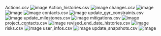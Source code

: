Actions.csv
![image](https://github.com/user-attachments/assets/45a91345-5729-4d9b-9c9c-688b877a83a5)
Action_histories.csv
![image](https://github.com/user-attachments/assets/5a37ba17-95af-4050-9764-3caa147e91b6)
changes.csv
![image](https://github.com/user-attachments/assets/91884452-5d22-4333-828a-b46ef84b25d9)
![image](https://github.com/user-attachments/assets/048c30ea-4560-4421-9488-b372879f8c48)
![image](https://github.com/user-attachments/assets/71723b22-f17f-4430-8b11-9bf0d04b0839)
contacts.csv
![image](https://github.com/user-attachments/assets/7eacb711-9b09-44d8-b5b7-48d162348594)
update_gyr_constraints.csv
![image](https://github.com/user-attachments/assets/3112da67-f468-4faa-8411-6201f7dc95c8)
update_milestones.csv
![image](https://github.com/user-attachments/assets/0bd1bf71-f9df-40b5-973e-cf317319113f)
mitigations.csv
![image](https://github.com/user-attachments/assets/95f05339-242a-4eec-b0cf-af31b578684c)
project_contacts.csv
![image](https://github.com/user-attachments/assets/8b7a0177-1760-4407-82d6-ab6a07355b07)
revised_end_date_histories.csv
![image](https://github.com/user-attachments/assets/1bd3f41a-f251-4754-97a7-68b0c3e72b40)
risks.csv
![image](https://github.com/user-attachments/assets/9fc1e1fc-7619-48c6-856b-935631439b1b)
user_infos.csv
![image](https://github.com/user-attachments/assets/3853af71-6bbf-4e42-a7a8-c2132b06b721)
update_snapshots.csv
![image](https://github.com/user-attachments/assets/85d4d374-dcae-40fa-9d37-4f56cb29659c)










